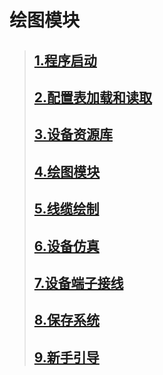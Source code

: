绘图模块
=======

> ## [1.程序启动](https://kamisaer.github.io/helloword/Code/Execute/)
> ## [2.配置表加载和读取](https://kamisaer.github.io/helloword/Code/Execute/)
> ## [3.设备资源库](https://kamisaer.github.io/helloword/Code/Execute/)
> ## [4.绘图模块](https://kamisaer.github.io/helloword/Code/Execute/)
> ## [5.线缆绘制](https://kamisaer.github.io/helloword/Code/Execute/)
> ## [6.设备仿真](https://kamisaer.github.io/helloword/Code/Execute/)
> ## [7.设备端子接线](https://kamisaer.github.io/helloword/Code/Execute/)
> ## [8.保存系统](https://kamisaer.github.io/helloword/Code/Execute/)
> ## [9.新手引导](https://kamisaer.github.io/helloword/Code/Execute/)